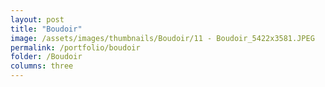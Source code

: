 ```yaml
---
layout: post
title: "Boudoir"
image: /assets/images/thumbnails/Boudoir/11 - Boudoir_5422x3581.JPEG
permalink: /portfolio/boudoir
folder: /Boudoir
columns: three
---
```

